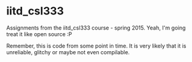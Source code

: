 # iitd_csl333
Assignments from the iitd_csl333 course - spring 2015. Yeah, I'm going treat it like open source :P

Remember, this is code from some point in time. It is very likely that it is unreliable, glitchy or maybe not even compilable.